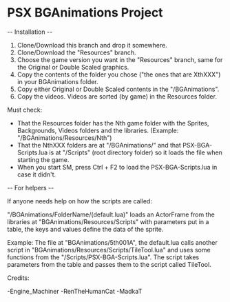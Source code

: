 # PSX BGAnimations Project

-- Installation --

  1. Clone/Download this branch and drop it somewhere.
  2. Clone/Download the "Resources" branch.
  2. Choose the game version you want in the "Resources" branch, same for the Original or Double Scaled graphics. 
  3. Copy the contents of the folder you chose ("the ones that are XthXXX") in your BGAnimations folder.
  4. Copy either Original or Double Scaled contents in the "/BGAnimations".
  5. Copy the videos. Videos are sorted (by game) in the Resources folder.
  
  
  Must check:
  
  * That the Resources folder has the Nth game folder with the Sprites, Backgrounds, Videos folders and the libraries.
  	(Example: "/BGAnimations/Resources/Nth")
  * That the NthXXX folders are at "/BGAnimations/" and that PSX-BGA-Scripts.lua is at "/Scripts" (root directory folder) so it loads 		the file when starting the game.
  * When you start SM, press Ctrl + F2 to load the PSX-BGA-Scripts.lua in case it didn't.
  
  
-- For helpers --

If anyone needs help on how the scripts are called:

  "/BGAnimations/FolderName/(default.lua)" loads an ActorFrame from the libraries at "BGAnimations/Resources/Scripts" with parameters put in a table, the keys and values define the data of the sprite.

  Example: The file at "BGAnimations/5th001A", the default.lua calls another script in "BGAnimations/Resources/Scripts/TileTool.lua" and uses some functions from the "/Scripts/PSX-BGA-Scripts.lua". The script takes parameters from the table and passes them to the script called TileTool.


Credits:

-Engine_Machiner
-RenTheHumanCat
-MadkaT
